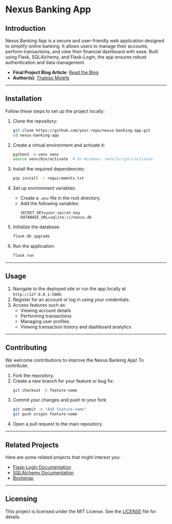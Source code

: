# Nexus Banking App

## Introduction

Nexus Banking App is a secure and user-friendly web application designed to simplify online banking. It allows users to manage their accounts, perform transactions, and view their financial dashboard with ease. Built using Flask, SQLAlchemy, and Flask-Login, the app ensures robust authentication and data management.


- **Final Project Blog Article**: [Read the Blog](https://medium.com/@thabiso.molefe515/building-the-nexus-banking-app-a-journey-of-growth-and-learning-204c723b6da0)
- **Author(s)**: [Thabiso Molefe](https://www.linkedin.com/in/thabiso-molefe-014aaa10b/)

---

## Installation

Follow these steps to set up the project locally:

1. Clone the repository:
   ```bash
   git clone https://github.com/your-repo/nexus-banking-app.git
   cd nexus-banking-app
   ```

2. Create a virtual environment and activate it:
   ```bash
   python3 -m venv venv
   source venv/bin/activate  # On Windows: venv\Scripts\activate
   ```

3. Install the required dependencies:
   ```bash
   pip install -r requirements.txt
   ```

4. Set up environment variables:
   - Create a `.env` file in the root directory.
   - Add the following variables:
     ```
     SECRET_KEY=your-secret-key
     DATABASE_URL=sqlite:///nexus.db
     ```

5. Initialize the database:
   ```bash
   flask db upgrade
   ```

6. Run the application:
   ```bash
   flask run
   ```

---

## Usage

1. Navigate to the deployed site or run the app locally at `http://127.0.0.1:5000`.
2. Register for an account or log in using your credentials.
3. Access features such as:
   - Viewing account details
   - Performing transactions
   - Managing user profiles
   - Viewing transaction history and dashboard analytics

---

## Contributing

We welcome contributions to improve the Nexus Banking App! To contribute:

1. Fork the repository.
2. Create a new branch for your feature or bug fix:
   ```bash
   git checkout -b feature-name
   ```
3. Commit your changes and push to your fork:
   ```bash
   git commit -m "Add feature-name"
   git push origin feature-name
   ```
4. Open a pull request to the main repository.

---

## Related Projects

Here are some related projects that might interest you:
- [Flask-Login Documentation](https://flask-login.readthedocs.io/)
- [SQLAlchemy Documentation](https://docs.sqlalchemy.org/)
- [Bootstrap](https://getbootstrap.com/)

---

## Licensing

This project is licensed under the MIT License. See the [LICENSE](LICENSE) file for details.